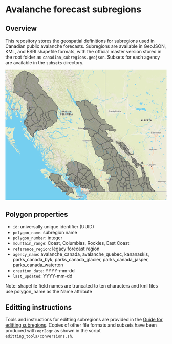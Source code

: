 # Avalanche forecast subregions

## Overview

This repository stores the geospatial definitions for subregions used in Canadian public avalanche forecasts. Subregions are available in GeoJSON, KML, and ESRI shapefile formats, with the official master version stored in the root folder as `canadian_subregions.geojson`. Subsets for each agency are available in the `subsets` directory.

![image of regions](./subregions.png)

## Polygon properties

- `id`: universally unique identifier (UUID)
- `polygon_name`: subregion name
- `polygon_number`: integer
- `mountain_range`: Coast, Columbias, Rockies, East Coast
- `reference_region`: legacy forecast region
- `agency_name`: avalanche_canada, avalanche_quebec, kananaskis, parks_canada_byk, parks_canada_glacier, parks_canada_jasper, parks_canada_waterton
- `creation_date`: YYYY-mm-dd
- `last_updated`: YYYY-mm-dd

Note: shapefile field names are truncated to ten characters and kml files use polygon_name as the Name attribute

## Editting instructions

Tools and instructions for editting subregions are provided in the [Guide for editting subregions](./editting_tools/readme.md). Copies of other file formats and subsets have been produced with `ogr2ogr` as shown in the script `editting_tools/conversions.sh`.
